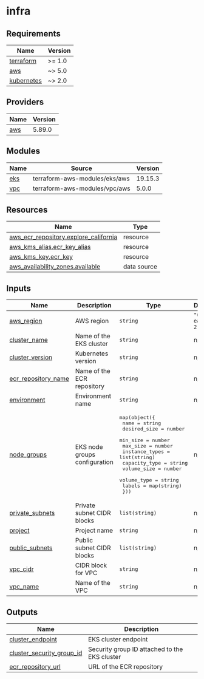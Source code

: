 # infra

<!-- BEGIN_TF_DOCS -->
## Requirements

| Name | Version |
|------|---------|
| <a name="requirement_terraform"></a> [terraform](#requirement\_terraform) | >= 1.0 |
| <a name="requirement_aws"></a> [aws](#requirement\_aws) | ~> 5.0 |
| <a name="requirement_kubernetes"></a> [kubernetes](#requirement\_kubernetes) | ~> 2.0 |

## Providers

| Name | Version |
|------|---------|
| <a name="provider_aws"></a> [aws](#provider\_aws) | 5.89.0 |

## Modules

| Name | Source | Version |
|------|--------|---------|
| <a name="module_eks"></a> [eks](#module\_eks) | terraform-aws-modules/eks/aws | 19.15.3 |
| <a name="module_vpc"></a> [vpc](#module\_vpc) | terraform-aws-modules/vpc/aws | 5.0.0 |

## Resources

| Name | Type |
|------|------|
| [aws_ecr_repository.explore_california](https://registry.terraform.io/providers/hashicorp/aws/latest/docs/resources/ecr_repository) | resource |
| [aws_kms_alias.ecr_key_alias](https://registry.terraform.io/providers/hashicorp/aws/latest/docs/resources/kms_alias) | resource |
| [aws_kms_key.ecr_key](https://registry.terraform.io/providers/hashicorp/aws/latest/docs/resources/kms_key) | resource |
| [aws_availability_zones.available](https://registry.terraform.io/providers/hashicorp/aws/latest/docs/data-sources/availability_zones) | data source |

## Inputs

| Name | Description | Type | Default | Required |
|------|-------------|------|---------|:--------:|
| <a name="input_aws_region"></a> [aws\_region](#input\_aws\_region) | AWS region | `string` | `"us-east-2"` | no |
| <a name="input_cluster_name"></a> [cluster\_name](#input\_cluster\_name) | Name of the EKS cluster | `string` | n/a | yes |
| <a name="input_cluster_version"></a> [cluster\_version](#input\_cluster\_version) | Kubernetes version | `string` | n/a | yes |
| <a name="input_ecr_repository_name"></a> [ecr\_repository\_name](#input\_ecr\_repository\_name) | Name of the ECR repository | `string` | n/a | yes |
| <a name="input_environment"></a> [environment](#input\_environment) | Environment name | `string` | n/a | yes |
| <a name="input_node_groups"></a> [node\_groups](#input\_node\_groups) | EKS node groups configuration | <pre>map(object({<br/>    name           = string<br/>    desired_size   = number<br/>    min_size       = number<br/>    max_size       = number<br/>    instance_types = list(string)<br/>    capacity_type  = string<br/>    volume_size    = number<br/>    volume_type    = string<br/>    labels         = map(string)<br/>  }))</pre> | n/a | yes |
| <a name="input_private_subnets"></a> [private\_subnets](#input\_private\_subnets) | Private subnet CIDR blocks | `list(string)` | n/a | yes |
| <a name="input_project"></a> [project](#input\_project) | Project name | `string` | n/a | yes |
| <a name="input_public_subnets"></a> [public\_subnets](#input\_public\_subnets) | Public subnet CIDR blocks | `list(string)` | n/a | yes |
| <a name="input_vpc_cidr"></a> [vpc\_cidr](#input\_vpc\_cidr) | CIDR block for VPC | `string` | n/a | yes |
| <a name="input_vpc_name"></a> [vpc\_name](#input\_vpc\_name) | Name of the VPC | `string` | n/a | yes |

## Outputs

| Name | Description |
|------|-------------|
| <a name="output_cluster_endpoint"></a> [cluster\_endpoint](#output\_cluster\_endpoint) | EKS cluster endpoint |
| <a name="output_cluster_security_group_id"></a> [cluster\_security\_group\_id](#output\_cluster\_security\_group\_id) | Security group ID attached to the EKS cluster |
| <a name="output_ecr_repository_url"></a> [ecr\_repository\_url](#output\_ecr\_repository\_url) | URL of the ECR repository |
<!-- END_TF_DOCS -->
